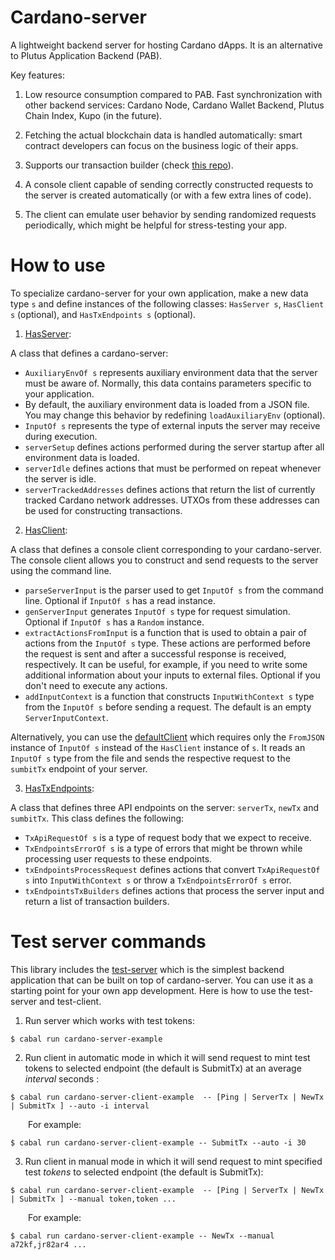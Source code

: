 # Cardano-server

A lightweight backend server for hosting Cardano dApps. It is an alternative to Plutus Application Backend (PAB).

Key features:

1. Low resource consumption compared to PAB. Fast synchronization with other backend services: Cardano Node, Cardano Wallet Backend, Plutus Chain Index, Kupo (in the future).

2. Fetching the actual blockchain data is handled automatically: smart contract developers can focus on the business logic of their apps.

3. Supports our transaction builder (check [this repo](https://github.com/encryptedcoins/plutus-apps-extra)).

4. A console client capable of sending correctly constructed requests to the server is created automatically (or with a few extra lines of code).

5. The client can emulate user behavior by sending randomized requests periodically, which might be helpful for stress-testing your app.

# How to use

To specialize cardano-server for your own application, make a new data type `s` and define instances of the following classes: `HasServer s`, `HasClient s` (optional), and `HasTxEndpoints s` (optional).

1. [HasServer](https://github.com/encryptedcoins/cardano-server/blob/main/src/Cardano/Server/Class.hs):

A class that defines a cardano-server:
* `AuxiliaryEnvOf s` represents auxiliary environment data that the server must be aware of. Normally, this data contains parameters specific to your application.
* By default, the auxiliary environment data is loaded from a JSON file. You may change this behavior by redefining `loadAuxiliaryEnv` (optional).
* `InputOf s` represents the type of external inputs the server may receive during execution.
* `serverSetup` defines actions performed during the server startup after all environment data is loaded.
* `serverIdle` defines actions that must be performed on repeat whenever the server is idle.
* `serverTrackedAddresses` defines actions that return the list of currently tracked Cardano network addresses. UTXOs from these addresses can be used for constructing transactions.

2. [HasClient](https://github.com/encryptedcoins/cardano-server/blob/main/src/Cardano/Server/Client/Class.hs):

A class that defines a console client corresponding to your cardano-server. The console client allows you to construct and send requests to the server using the command line.

* `parseServerInput` is the parser used to get `InputOf s` from the command line. Optional if `InputOf s` has a read instance.
* `genServerInput` generates `InputOf s` type for request simulation. Optional if `InputOf s` has a `Random` instance. 
* `extractActionsFromInput` is a function that is used to obtain a pair of actions from the `InputOf s` type. These actions are performed before the request is sent and after a successful response is received, respectively. It can be useful, for example, if you need to write some additional information about your inputs to external files. Optional if you don't need to execute any actions.
* `addInputContext` is a function that constructs `InputWithContext s` type from the `InputOf s` before sending a request. The default is an empty `ServerInputContext`.

Alternatively, you can use the [defaultClient](https://github.com/encryptedcoins/cardano-server/blob/main/src/Cardano/Server/Client/Default.hs) which requires only the `FromJSON` instance of `InputOf s` instead of the `HasClient` instance of `s`. It reads an `InputOf s` type from the file and sends the respective request to the `sumbitTx` endpoint of your server.

3. [HasTxEndpoints](https://github.com/encryptedcoins/cardano-server/blob/main/src/Cardano/Server/Endpoints/Tx/Class.hs):

A class that defines three API endpoints on the server: `serverTx`, `newTx` and `sumbitTx`. This class defines the following:

* `TxApiRequestOf s` is a type of request body that we expect to receive.
* `TxEndpointsErrorOf s` is a type of errors that might be thrown while processing user requests to these endpoints.
* `txEndpointsProcessRequest` defines actions that convert `TxApiRequestOf s` into `InputWithContext s` or throw a `TxEndpointsErrorOf s` error.
* `txEndpointsTxBuilders` defines actions that process the server input and return a list of transaction builders.

# Test server commands

This library includes the [test-server](https://github.com/encryptedcoins/cardano-server/blob/main/src/Cardano/Server/TestingServer/Main.hs) which is the simplest backend application that can be built on top of cardano-server. You can use it as a starting point for your own app development. Here is how to use the test-server and test-client.

1. Run server which works with test tokens:</br>
```console
$ cabal run cardano-server-example
```

2. Run client in automatic mode in which it will send request to mint test tokens to selected endpoint (the default is SubmitTx) at an average *interval* seconds :</br>
```console
$ cabal run cardano-server-client-example  -- [Ping | ServerTx | NewTx | SubmitTx ] --auto -i interval
```
&emsp;&emsp;For example:
```console
$ cabal run cardano-server-client-example -- SubmitTx --auto -i 30
```

3. Run client in manual mode in which it will send request to mint specified test *tokens* to selected endpoint (the default is SubmitTx):</br>
```console
$ cabal run cardano-server-client-example  -- [Ping | ServerTx | NewTx | SubmitTx ] --manual token,token ...
```
&emsp;&emsp;For example:
```console
$ cabal run cardano-server-client-example -- NewTx --manual a72kf,jr82ar4 ...
```
